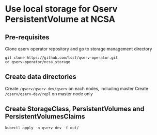 # Use local storage for Qserv PersistentVolume at NCSA

## Pre-requisites

Clone qserv operator repository and go to storage management directory

```shell
git clone https://github.com/lsst/qserv-operator.git
cd qserv-operator/ncsa_storage
```

## Create data directories

Create `/qserv/qserv-dev/qserv` on each nodes, including master
Create `/qserv/qserv-dev/repl` on master node only

## Create StorageClass, PersistentVolumes and PersistentVolumesClaims

```shell
kubectl apply -n qserv-dev -f out/
```
